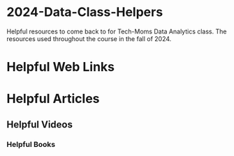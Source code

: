 # 2024-Data-Class-Helpers 
Helpful resources to come back to for Tech-Moms Data Analytics class. 
The resources used throughout the course in the fall of 2024.  

# Helpful Web Links


# Helpful Articles

## Helpful Videos 

### Helpful Books 
